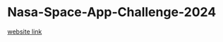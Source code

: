 # Nasa-Space-App-Challenge-2024
[website link](https://gamma.app/docs/SDGs-in-the-Classroom-dc551wzo5zq9eqs?mode=doc)
